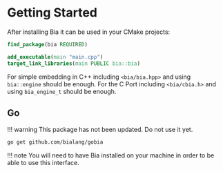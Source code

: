 # Getting Started

After installing Bia it can be used in your CMake projects:

```cmake
find_package(bia REQUIRED)

add_executable(main "main.cpp")
target_link_libraries(main PUBLIC bia::bia)
```

For simple embedding in C++ including `<bia/bia.hpp>` and using `bia::engine` should be enough. For the C Port including `<bia/cbia.h>` and using `bia_engine_t` should be enough.

## Go

!!! warning
    This package has not been updated. Do not use it yet.

```sh
go get github.com/bialang/gobia
```

!!! note
    You will need to have Bia installed on your machine in order to be able to use this interface.
